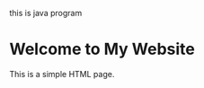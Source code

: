 <!DOCTYPE html>
<html>
<head>
  <title>My First Web Page</title>
</head>
<body>
  <p>this is java program</p>
  <h1>Welcome to My Website</h1>
  <p>This is a simple HTML page.</p>
</body>
</html>
